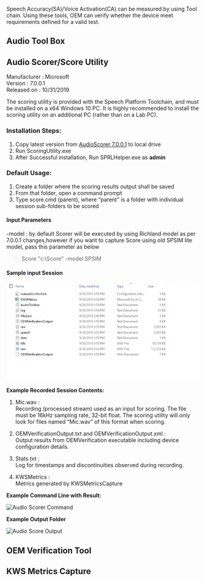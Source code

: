 Speech Accuracy(SA)/Voice Activation(CA) can be measured by using Tool chain. Using these tools, OEM can verify whether the device meet requirements defined for a valid test.

## Audio Tool Box

## Audio Scorer/Score Utility

Manufacturer : Microsoft</br>
Version      : 7.0.0.1</br>
Released on  : 10/31/2019

The scoring utility is provided with the Speech Platform Toolchain, and must be installed on a x64 Windows 10 PC.  It is highly recommended to install the scoring utility on an additional PC (rather than on a Lab PC).

### Installation Steps:
1. Copy latest version from [AudioScorer 7.0.0.1]() to local drive
1. Run ScoringUtility.exe
1. After Successful installation, Run SPRLHelper.exe as **admin**


### Default Usage:
1.	Create a folder where the scoring results output shall be saved
2.	From that folder, open a command prompt
3.	Type score.cmd (parent), where “parent” is a folder with individual session sub-folders to be scored

#### Input Parameters
-model : by default Scorer will be executed by using Richland model as per 7.0.0.1 changes,however if you want to capture Score using old SPSIM lite model, pass this parameter as below
> Score "c:\Score" -model SPSIM

#### Sample input Session
![Sample Score Session](./media/SampleScoreSession.png)

**Example Recorded Session Contents:**

1. Mic.wav : </br>
    Recording (processed stream) used as an input for scoring.  The file must be 16kHz sampling rate, 32-bit float.  The scoring utility will only look for files named “Mic.wav” of this format when scoring.

1. OEMVerificationOutput.txt and OEMVerificationOutput.xml : </br>             Output results from OEMVerification executable including device            configuration details.

1. Stats.txt : </br>
    Log for timestamps and discontinuities observed during recording.

1. KWSMetrics : </br>
    Metrics generated by KWSMetricsCapture

**Example Command Line with Result:**

![Audio Scorer Command](./media/ScoreCmd.png)

**Example Output Folder**

![Audio Score Output](./media/ouput.png)

## OEM Verification Tool


## KWS Metrics Capture







